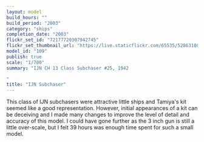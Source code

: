 ```yaml
---
layout: model
build_hours: ""
build_period: "2003"
category: "ships"
completion_date: "2003"
flickr_set_id: "72177720307942745"
flickr_set_thumbnail_url: "https://live.staticflickr.com/65535/52863180841_96fc8ecd65_m.jpg"
model_id: "109"
publish: true
scale: "1/700"
summary: "IJN CH 13 Class Subchaser #25, 1942

"
title: "IJN Subchaser"
---
```


This class of IJN subchasers were attractive little ships and Tamiya's kit seemed like a good representation. However, initial appearances of a kit can be deceiving and I made many changes to improve the level of detail and accuracy of this model. I could have gone further as the 3 inch gun is still a little over-scale, but I felt 39 hours was enough time spent for such a small model.
